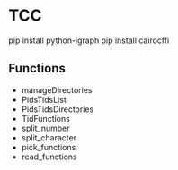 # TCC

pip install python-igraph
pip install cairocffi

## Functions
* manageDirectories
* PidsTidsList
* PidsTidsDirectories
* TidFunctions
* split_number
* split_character
* pick_functions
* read_functions
